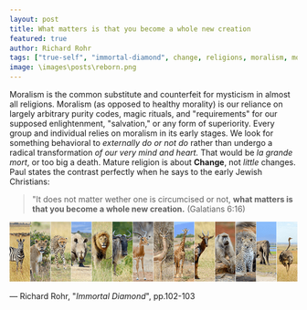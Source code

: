 ```yaml
---
layout: post
title: What matters is that you become a whole new creation
featured: true
author: Richard Rohr
tags: ["true-self", "immortal-diamond", change, religions, moralism, morality, enlightenment, creation, patience]
image: \images\posts\reborn.png
---
```


Moralism is the common substitute and counterfeit for mysticism in almost all religions. Moralism (as opposed to healthy morality) is our reliance on largely arbitrary purity codes, magic rituals, and "requirements" for our supposed enlightenment, "salvation," or any form of superiority. Every group and individual relies on moralism in its early stages. We look for something behavioral to _externally do or not do_ rather than undergo a radical transformation _of our very mind and heart._ That would be _la grande mort_, or too big a death. Mature religion is about **Change**, not _little_ changes. Paul states the contrast perfectly when he says to the early Jewish Christians: 

>"It does not matter wether one is circumcised or not, **what matters is that you become a whole new creation.**
(Galatians 6:16)

![What matters is that you become a whole new creation](\images\posts\wildlife.png)

― Richard Rohr, "_Immortal Diamond_", pp.102-103